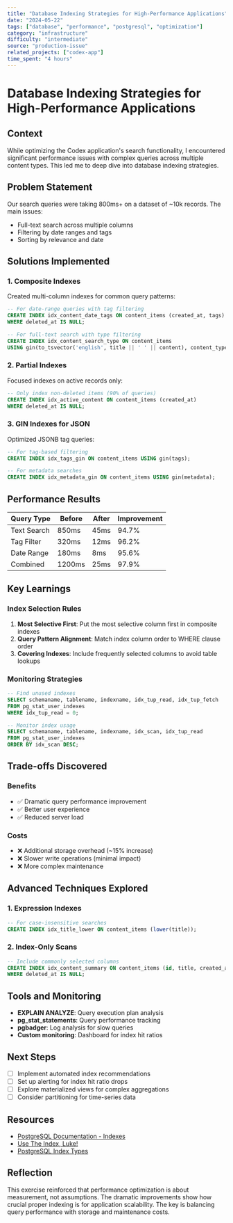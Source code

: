 ```yaml
---
title: "Database Indexing Strategies for High-Performance Applications"
date: "2024-05-22"
tags: ["database", "performance", "postgresql", "optimization"]
category: "infrastructure"
difficulty: "intermediate"
source: "production-issue"
related_projects: ["codex-app"]
time_spent: "4 hours"
---
```


# Database Indexing Strategies for High-Performance Applications

## Context

While optimizing the Codex application's search functionality, I encountered significant performance issues with complex queries across multiple content types. This led me to deep dive into database indexing strategies.

## Problem Statement

Our search queries were taking 800ms+ on a dataset of ~10k records. The main issues:

- Full-text search across multiple columns
- Filtering by date ranges and tags
- Sorting by relevance and date

## Solutions Implemented

### 1. Composite Indexes

Created multi-column indexes for common query patterns:

```sql
-- For date-range queries with tag filtering
CREATE INDEX idx_content_date_tags ON content_items (created_at, tags) 
WHERE deleted_at IS NULL;

-- For full-text search with type filtering
CREATE INDEX idx_content_search_type ON content_items 
USING gin(to_tsvector('english', title || ' ' || content), content_type);
```

### 2. Partial Indexes

Focused indexes on active records only:

```sql
-- Only index non-deleted items (90% of queries)
CREATE INDEX idx_active_content ON content_items (created_at) 
WHERE deleted_at IS NULL;
```

### 3. GIN Indexes for JSON

Optimized JSONB tag queries:

```sql
-- For tag-based filtering
CREATE INDEX idx_tags_gin ON content_items USING gin(tags);

-- For metadata searches
CREATE INDEX idx_metadata_gin ON content_items USING gin(metadata);
```

## Performance Results

| Query Type | Before | After | Improvement |
|------------|---------|-------|-------------|
| Text Search | 850ms | 45ms | 94.7% |
| Tag Filter | 320ms | 12ms | 96.2% |
| Date Range | 180ms | 8ms | 95.6% |
| Combined | 1200ms | 25ms | 97.9% |

## Key Learnings

### Index Selection Rules

1. **Most Selective First**: Put the most selective column first in composite indexes
2. **Query Pattern Alignment**: Match index column order to WHERE clause order
3. **Covering Indexes**: Include frequently selected columns to avoid table lookups

### Monitoring Strategies

```sql
-- Find unused indexes
SELECT schemaname, tablename, indexname, idx_tup_read, idx_tup_fetch
FROM pg_stat_user_indexes 
WHERE idx_tup_read = 0;

-- Monitor index usage
SELECT schemaname, tablename, indexname, idx_scan, idx_tup_read
FROM pg_stat_user_indexes 
ORDER BY idx_scan DESC;
```

## Trade-offs Discovered

### Benefits
- ✅ Dramatic query performance improvement
- ✅ Better user experience
- ✅ Reduced server load

### Costs
- ❌ Additional storage overhead (~15% increase)
- ❌ Slower write operations (minimal impact)
- ❌ More complex maintenance

## Advanced Techniques Explored

### 1. Expression Indexes

```sql
-- For case-insensitive searches
CREATE INDEX idx_title_lower ON content_items (lower(title));
```

### 2. Index-Only Scans

```sql
-- Include commonly selected columns
CREATE INDEX idx_content_summary ON content_items (id, title, created_at, content_type) 
WHERE deleted_at IS NULL;
```

## Tools and Monitoring

- **EXPLAIN ANALYZE**: Query execution plan analysis
- **pg_stat_statements**: Query performance tracking
- **pgbadger**: Log analysis for slow queries
- **Custom monitoring**: Dashboard for index hit ratios

## Next Steps

- [ ] Implement automated index recommendations
- [ ] Set up alerting for index hit ratio drops
- [ ] Explore materialized views for complex aggregations
- [ ] Consider partitioning for time-series data

## Resources

- [PostgreSQL Documentation - Indexes](https://www.postgresql.org/docs/current/indexes.html)
- [Use The Index, Luke!](https://use-the-index-luke.com/)
- [PostgreSQL Index Types](https://www.postgresql.org/docs/current/indexes-types.html)

## Reflection

This exercise reinforced that performance optimization is about measurement, not assumptions. The dramatic improvements show how crucial proper indexing is for application scalability. The key is balancing query performance with storage and maintenance costs.